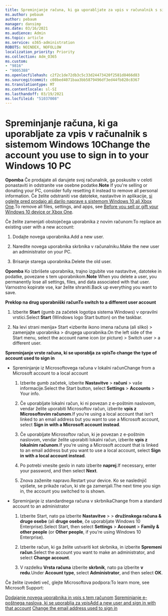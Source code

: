 ```yaml
---
title: Spreminjanje računa, ki ga uporabljate za vpis v računalnik s sistemom Windows 10
ms.author: pebaum
author: pebaum
manager: dansimp
ms.date: 03/16/2021
ms.audience: Admin
ms.topic: article
ms.service: o365-administration
ROBOTS: NOINDEX, NOFOLLOW
localization_priority: Priority
ms.collection: Adm_O365
ms.custom:
- "9816"
- "9005388"
ms.openlocfilehash: c2f2c1de72db3c5c33d24473420f2581d8466d83
ms.sourcegitcommit: c08bed4071baa3bb5879496df3ed44fb828c8367
ms.translationtype: MT
ms.contentlocale: sl-SI
ms.lasthandoff: 03/19/2021
ms.locfileid: "51037008"
---
```

# <a name="change-the-account-you-use-to-sign-in-to-your-windows-10-pc"></a><span data-ttu-id="e8d4a-102">Spreminjanje računa, ki ga uporabljate za vpis v računalnik s sistemom Windows 10</span><span class="sxs-lookup"><span data-stu-id="e8d4a-102">Change the account you use to sign in to your Windows 10 PC</span></span>

<span data-ttu-id="e8d4a-103">**Opomba** Če prodajate ali darujete svoj računalnik, ga poskusite v celoti ponastaviti in odstranite vse osebne podatke.</span><span class="sxs-lookup"><span data-stu-id="e8d4a-103">**Note** If you're selling or donating your PC, consider fully resetting it instead to remove all personal information.</span></span> <span data-ttu-id="e8d4a-104">Če želite odstraniti vse datoteke, nastavitve in aplikacije, [si oglejte pred prodajo ali darilo naprave s sistemom Windows 10 ali Xbox One](https://support.microsoft.com/help/10547/microsoft-account-selling-gifting-windows-10-device-xbox-one).</span><span class="sxs-lookup"><span data-stu-id="e8d4a-104">To remove all files, settings, and apps, see [Before you sell or gift your Windows 10 device or Xbox One](https://support.microsoft.com/help/10547/microsoft-account-selling-gifting-windows-10-device-xbox-one).</span></span>

<span data-ttu-id="e8d4a-105">Če želite zamenjati obstoječega uporabnika z novim računom:</span><span class="sxs-lookup"><span data-stu-id="e8d4a-105">To replace an existing user with a new account:</span></span>

1. <span data-ttu-id="e8d4a-106">Dodajte novega uporabnika.</span><span class="sxs-lookup"><span data-stu-id="e8d4a-106">Add a new user.</span></span>

1. <span data-ttu-id="e8d4a-107">Naredite novega uporabnika skrbnika v računalniku.</span><span class="sxs-lookup"><span data-stu-id="e8d4a-107">Make the new user an administrator on your PC.</span></span>

1. <span data-ttu-id="e8d4a-108">Brisanje starega uporabnika.</span><span class="sxs-lookup"><span data-stu-id="e8d4a-108">Delete the old user.</span></span>

<span data-ttu-id="e8d4a-109">**Opomba** Ko izbrišete uporabnika, trajno izgubite vse nastavitve, datoteke in podatke, povezane s tem uporabnikom.</span><span class="sxs-lookup"><span data-stu-id="e8d4a-109">**Note** When you delete a user, you permanently lose all settings, files, and data associated with that user.</span></span> <span data-ttu-id="e8d4a-110">Varnostno kopirate vse, kar želite shraniti.</span><span class="sxs-lookup"><span data-stu-id="e8d4a-110">Back up everything you want to save.</span></span>

<span data-ttu-id="e8d4a-111">**Preklop na drug uporabniški račun**</span><span class="sxs-lookup"><span data-stu-id="e8d4a-111">**To switch to a different user account**</span></span>

1. <span data-ttu-id="e8d4a-112">Izberite **Start** (gumb za začetek logotipa sistema Windows) v opravilni vrstici.</span><span class="sxs-lookup"><span data-stu-id="e8d4a-112">Select **Start** (Windows logo Start button) on the taskbar.</span></span> 

1. <span data-ttu-id="e8d4a-113">Na levi strani menija» Start «izberite ikono imena računa (ali sliko) > zamenjajte uporabnika > drugega uporabnika.</span><span class="sxs-lookup"><span data-stu-id="e8d4a-113">On the left side of the Start menu, select the account name icon (or picture) > Switch user > a different user.</span></span>

<span data-ttu-id="e8d4a-114">**Spreminjanje vrste računa, ki se uporablja za vpis**</span><span class="sxs-lookup"><span data-stu-id="e8d4a-114">**To change the type of account used to sign in**</span></span>

- <span data-ttu-id="e8d4a-115">Spreminjanje iz Microsoftovega računa v lokalni račun</span><span class="sxs-lookup"><span data-stu-id="e8d4a-115">Change from a Microsoft account to a local account</span></span>

    1. <span data-ttu-id="e8d4a-116">Izberite gumb začetek, izberite **Nastavitve**  >  **računi** > vaše informacije.</span><span class="sxs-lookup"><span data-stu-id="e8d4a-116">Select the Start button, select **Settings** > **Accounts** > Your info.</span></span>

    1. <span data-ttu-id="e8d4a-117">Če uporabljate lokalni račun, ki ni povezan z e-poštnim naslovom, vendar želite uporabiti Microsoftov račun, izberite **vpis z Microsoftovim računom**.</span><span class="sxs-lookup"><span data-stu-id="e8d4a-117">If you’re using a local account that isn't linked to an email address but you want to use a Microsoft account, select **Sign in with a Microsoft account instead**.</span></span>

    1. <span data-ttu-id="e8d4a-118">Če uporabljate Microsoftov račun, ki je povezan z e-poštnim naslovom, vendar želite uporabiti lokalni račun, izberite **vpis z lokalnim računom**.</span><span class="sxs-lookup"><span data-stu-id="e8d4a-118">If you’re using a Microsoft account that is linked to an email address but you want to use a local account, select **Sign in with a local account instead**.</span></span>

    1. <span data-ttu-id="e8d4a-119">Po potrebi vnesite geslo in nato izberite **naprej**.</span><span class="sxs-lookup"><span data-stu-id="e8d4a-119">If necessary, enter your password, and then select **Next**.</span></span>

    1. <span data-ttu-id="e8d4a-120">Znova zaženite napravo.</span><span class="sxs-lookup"><span data-stu-id="e8d4a-120">Restart your device.</span></span> <span data-ttu-id="e8d4a-121">Ko se naslednjič vpišete, se prikaže račun, ki ste ga zamenjali.</span><span class="sxs-lookup"><span data-stu-id="e8d4a-121">The next time you sign in, the account you switched to is shown.</span></span>

- <span data-ttu-id="e8d4a-122">Spreminjanje iz standardnega računa v skrbnika</span><span class="sxs-lookup"><span data-stu-id="e8d4a-122">Change from a standard account to an administrator</span></span>

    1. <span data-ttu-id="e8d4a-123">Izberite Start, nato pa izberite **Nastavitve**  >    >  **družinskega računa & druge osebe** (ali **druge osebe**, če uporabljate Windows 10 Enterprise).</span><span class="sxs-lookup"><span data-stu-id="e8d4a-123">Select Start, then select **Settings** > **Account** > **Family & other people** (or **Other people**, if you’re using Windows 10 Enterprise).</span></span>

    1. <span data-ttu-id="e8d4a-124">Izberite račun, ki ga želite ustvariti kot skrbnika, in izberite **Spremeni račun**.</span><span class="sxs-lookup"><span data-stu-id="e8d4a-124">Select the account you want to make an administrator, and select **Change account**.</span></span>

    1. <span data-ttu-id="e8d4a-125">V razdelku **Vrsta računa** izberite **skrbnik**, nato pa izberite **v redu**.</span><span class="sxs-lookup"><span data-stu-id="e8d4a-125">Under **Account type**, select **Administrator**, and then select **OK**.</span></span>

<span data-ttu-id="e8d4a-126">Če želite izvedeti več, glejte Microsoftova podpora:</span><span class="sxs-lookup"><span data-stu-id="e8d4a-126">To learn more, see Microsoft Support:</span></span>

<span data-ttu-id="e8d4a-127">[Dodajanje novega uporabnika in vpis s tem računom](https://support.microsoft.com/windows/add-or-remove-accounts-on-your-pc-104dc19f-6430-4b49-6a2b-e4dbd1dcdf32) 
 [Spreminjanje e-poštnega naslova, ki se uporablja za vpis](https://support.microsoft.com/account-billing/change-the-email-address-or-phone-number-for-your-microsoft-account-761a662d-8032-88f4-03f3-c9ba8ba0e00b)</span><span class="sxs-lookup"><span data-stu-id="e8d4a-127">[Add a new user and sign in with that account](https://support.microsoft.com/windows/add-or-remove-accounts-on-your-pc-104dc19f-6430-4b49-6a2b-e4dbd1dcdf32)
[Change the email address used to sign in](https://support.microsoft.com/account-billing/change-the-email-address-or-phone-number-for-your-microsoft-account-761a662d-8032-88f4-03f3-c9ba8ba0e00b)</span></span>
